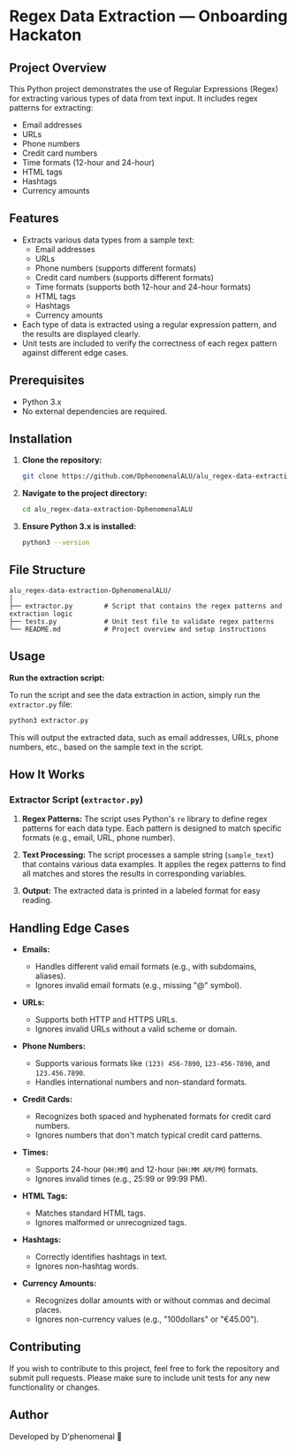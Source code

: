 
# Regex Data Extraction — Onboarding Hackaton

## Project Overview

This Python project demonstrates the use of Regular Expressions (Regex) for extracting various types of data from text input. It includes regex patterns for extracting:

- Email addresses
- URLs
- Phone numbers
- Credit card numbers
- Time formats (12-hour and 24-hour)
- HTML tags
- Hashtags
- Currency amounts

## Features

- Extracts various data types from a sample text:
  - Email addresses
  - URLs
  - Phone numbers (supports different formats)
  - Credit card numbers (supports different formats)
  - Time formats (supports both 12-hour and 24-hour formats)
  - HTML tags
  - Hashtags
  - Currency amounts
- Each type of data is extracted using a regular expression pattern, and the results are displayed clearly.
- Unit tests are included to verify the correctness of each regex pattern against different edge cases.

## Prerequisites

- Python 3.x
- No external dependencies are required.

## Installation

1. **Clone the repository:**
   ```bash
   git clone https://github.com/DphenomenalALU/alu_regex-data-extraction-DphenomenalALU.git
   ```

2. **Navigate to the project directory:**
   ```bash
   cd alu_regex-data-extraction-DphenomenalALU
   ```

3. **Ensure Python 3.x is installed:**
   ```bash
   python3 --version
   ```

## File Structure

```
alu_regex-data-extraction-DphenomenalALU/
│
├── extractor.py        # Script that contains the regex patterns and extraction logic
├── tests.py            # Unit test file to validate regex patterns
└── README.md           # Project overview and setup instructions
```

## Usage

**Run the extraction script:**

   To run the script and see the data extraction in action, simply run the `extractor.py` file:

   ```bash
   python3 extractor.py
   ```

   This will output the extracted data, such as email addresses, URLs, phone numbers, etc., based on the sample text in the script.

## How It Works

### Extractor Script (`extractor.py`)

1. **Regex Patterns:**
   The script uses Python's `re` library to define regex patterns for each data type. Each pattern is designed to match specific formats (e.g., email, URL, phone number).

2. **Text Processing:**
   The script processes a sample string (`sample_text`) that contains various data examples. It applies the regex patterns to find all matches and stores the results in corresponding variables.

3. **Output:**
   The extracted data is printed in a labeled format for easy reading.

## Handling Edge Cases

- **Emails:**
  - Handles different valid email formats (e.g., with subdomains, aliases).
  - Ignores invalid email formats (e.g., missing "@" symbol).
  
- **URLs:**
  - Supports both HTTP and HTTPS URLs.
  - Ignores invalid URLs without a valid scheme or domain.

- **Phone Numbers:**
  - Supports various formats like `(123) 456-7890`, `123-456-7890`, and `123.456.7890`.
  - Handles international numbers and non-standard formats.

- **Credit Cards:**
  - Recognizes both spaced and hyphenated formats for credit card numbers.
  - Ignores numbers that don't match typical credit card patterns.

- **Times:**
  - Supports 24-hour (`HH:MM`) and 12-hour (`HH:MM AM/PM`) formats.
  - Ignores invalid times (e.g., 25:99 or 99:99 PM).

- **HTML Tags:**
  - Matches standard HTML tags.
  - Ignores malformed or unrecognized tags.

- **Hashtags:**
  - Correctly identifies hashtags in text.
  - Ignores non-hashtag words.

- **Currency Amounts:**
  - Recognizes dollar amounts with or without commas and decimal places.
  - Ignores non-currency values (e.g., "100dollars" or "€45.00").

## Contributing

If you wish to contribute to this project, feel free to fork the repository and submit pull requests. Please make sure to include unit tests for any new functionality or changes.

## Author

Developed by D'phenomenal 🚀